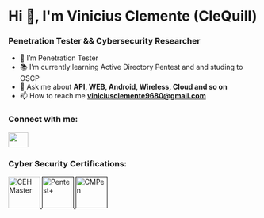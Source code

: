 # Hi 👋, I'm Vinicius Clemente (CleQuill)
### Penetration Tester && Cybersecurity Researcher  

- 📔 I’m Penetration Tester
- 📚 I’m currently learning Active Directory Pentest and and studing to  OSCP 
- 💬 Ask me about **API, WEB, Android, Wireless, Cloud and so on**
- 📫 How to reach me **viniciusclemente9680@gmail.com**

### Connect with me:
<p align="left">
<a href="https://www.linkedin.com/in/vinicius-clemente-718b6317b/" target="_blank"><img align="center" src="https://raw.githubusercontent.com/rahuldkjain/github-profile-readme-generator/master/src/images/icons/Social/linked-in-alt.svg" alt="" height="30" width="40" /></a>
</p>

### Cyber Security Certifications:
<p align="left">
    <a href="https://aspen.eccouncil.org/Content/Badges/CertifiedBadges/CEHMASTER_5FB43496785F.png" target="_blank" rel="noreferrer"> 
        <img src="https://aspen.eccouncil.org/Content/Badges/CertifiedBadges/CEHMASTER_5FB43496785F.png" alt="CEH Master" width="64" height="64"/> 
    </a>
    <a href="" target="_blank" rel="noreferrer"> 
        <img src="https://images.credly.com/images/87ef04a1-b68d-4c11-acaf-a5b1d4c2c9ea/CompTIA_PenTest_2B.png" alt="Pentest+" width="64" height="64"/> 
    </a> 
    <a href="" target="_blank" rel="noreferrer"> 
        <img src="https://candidate.speedexam.net/certificate.aspx?SSTATE=am4131EniU8ntjp4bO5mXVzCI3v4MPNj24LCRmnNch6TlDeONlA/Gzg9c5obPoD+xNHYvhbOvpmPKp3uHqya+7AVEDGSMGdJbOeHQee4/jE=" alt="CMPen" width="64" height="64"/> 
    </a>
</p>


